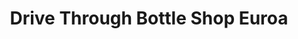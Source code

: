 ---
title: "Drive Through Bottle Shop Euroa"
url: /euroa/drive-through-bottle-shop-euroa/
shop: Spirituosen
---